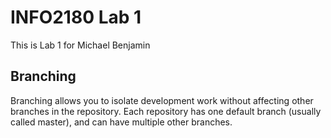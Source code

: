 # INFO2180 Lab 1
This is Lab 1 for Michael Benjamin 
## Branching
Branching allows you to isolate development work without 
affecting other branches in the repository. Each repository 
has one default branch (usually called master), and can have multiple other branches.